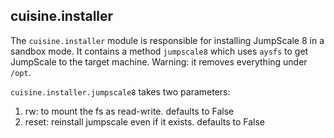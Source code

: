 ## cuisine.installer

The `cuisine.installer` module is responsible for installing JumpScale 8 in a sandbox mode. It contains a method `jumpscale8` which uses `aysfs` to get JumpScale to the target machine. Warning: it removes everything under `/opt`.

`cuisine.installer.jumpscale8` takes two parameters:

1. rw: to mount the fs as read-write. defaults to False
2. reset: reinstall jumpscale even if it exists. defaults to False 